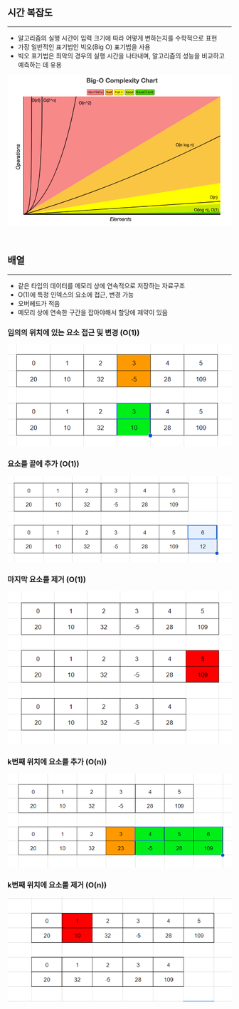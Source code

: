 ## 시간 복잡도
<hr/>

- 알고리즘의 실행 시간이 입력 크기에 따라 어떻게 변하는지를 수학적으로 표현
- 가장 일반적인 표기법인 빅오(Big O) 표기법을 사용
- 빅오 표기법은 최악의 경우의 실행 시간을 나타내며, 알고리즘의 성능을 비교하고 예측하는 데 유용

![BigO](./image/time.png)

<br>

## 배열
<hr/>

- 같은 타입의 데이터를 메모리 상에 연속적으로 저장하는 자료구조
- O(1)에 특정 인덱스의 요소에 접근, 변경 가능
- 오버헤드가 적음
- 메모리 상에 연속한 구간을 잡아야해서 할당에 제약이 있음

### 임의의 위치에 있는 요소 접근 및 변경 (O(1))
![access](./image/array/arr01.png)

### 요소를 끝에 추가 (O(1))
![push](./image/array/arr02.png)

### 마지막 요소를 제거 (O(1))
![pop](./image/array/arr03.png)

### k번째 위치에 요소를 추가 (O(n))
![insert](./image/array/arr04.png)

### k번째 위치에 요소를 제거 (O(n))
![remove](./image/array/arr05.png)